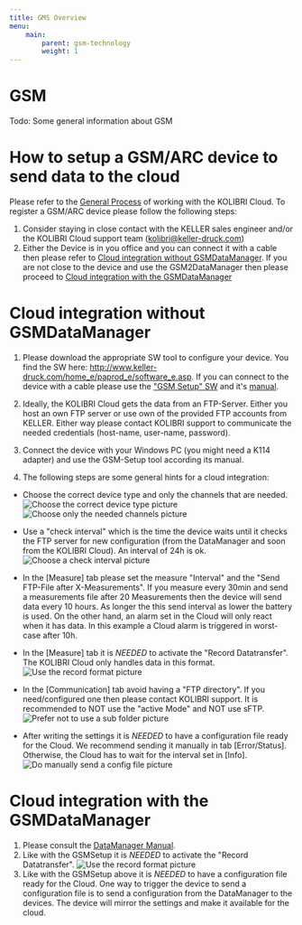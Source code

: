 ```yaml
---
title: GMS Overview
menu:
    main:
        parent: gsm-technology
        weight: 1
---
```


# GSM
Todo: Some general information about GSM

# How to setup a GSM/ARC device to send data to the cloud
Please refer to the [General Process](https://docs.kolibricloud.ch/overview/process) of working with the KOLIBRI Cloud.
To register a GSM/ARC device please follow the following steps:

1) Consider staying in close contact with the KELLER sales engineer and/or the KOLIBRI Cloud support team (kolibri@keller-druck.com)  
2) Either the Device is in you office and you can connect it with a cable then please refer to [Cloud integration without GSMDataManager](#cloud-integration-without-gsmdatamanager). If you are not close to the device and use the GSM2DataManager then please proceed to [Cloud integration with the GSMDataManager](#cloud-integration-with-the-gsmdatamanager)


# Cloud integration without GSMDataManager
1. Please download the appropriate SW tool to configure your device. You find the SW here: http://www.keller-druck.com/home_e/paprod_e/software_e.asp. If you can connect to the device with a cable please use the ["GSM Setup" SW](http://www.keller-druck2.ch/swupdate/GSMSetup/GSMSetup.zip) and it's [manual](http://www.keller-druck2.ch/swupdate/GSMSetup/manual/man_gsm2_e_en.pdf).  

2. Ideally, the KOLIBRI Cloud gets the data from an FTP-Server. Either you host an own FTP server or use own of the provided FTP accounts from KELLER. Either way please contact KOLIBRI support to communicate the needed credentials (host-name, user-name, password).  

3. Connect the device with your Windows PC (you might need a K114 adapter) and use the GSM-Setup tool according its manual.  

4. The following steps are some general hints for a cloud integration:
 - Choose the correct device type and only the channels that are needed.
 ![Choose the correct device type picture](../gsmsetup_correcttype.png "Choose the correct device type!") ![Choose only the needed channels picture](../gsmsetup_correctchannels.png "Choose only the needed channels!")  
 - Use a "check interval" which is the time the device waits until it checks the FTP server for new configuration (from the DataManager and soon from the KOLIBRI Cloud). An interval of 24h is ok.
 ![Choose a check interval picture](../gsmsetup_checkinterval.png "Check the interval!") 

 - In the [Measure] tab please set the measure "Interval" and the "Send FTP-File after X-Measurements". If you measure every 30min and send a measurements file after 20 Measurements then the device will send data every 10 hours. As longer the this send interval as lower the battery is used. On the other hand, an alarm set in the Cloud will only react when it has data. In this example a Cloud alarm is triggered in worst-case after 10h.  

 - In the [Measure] tab it is *NEEDED* to activate the "Record Datatransfer". The KOLIBRI Cloud only handles data in this format.  
![Use the record format picture](../gsmsetup_recordformat.png "Use the record format!")  

- In the [Communication] tab avoid having a "FTP directory". If you need/configured one then please contact KOLIBRI support. It is recommended to NOT use the "active Mode" and NOT use sFTP.
![Prefer not to use a sub folder picture](../gsmsetup_ftpsettings.png "Prefer not to use a sub folder!") 

- After writing the settings it is *NEEDED* to have a configuration file ready for the Cloud. We recommend sending it manually in tab [Error/Status]. Otherwise, the Cloud has to wait for the interval set in [Info].
![Do manually send a config file picture](../gsmsetup_sendconfigfile.png "Do manually send a config file!") 

# Cloud integration with the GSMDataManager
1. Please consult the [DataManager Manual](http://www.keller-druck2.ch/swupdate/InstallerGSM2Datamanager/manual/MAN_Datamanager_EN_en.pdf).  
2. Like with the GSMSetup it is *NEEDED* to activate the "Record Datatransfer". 
![Use the record format picture](../datamanager_recordformat.png "Use the record format!")
3. Like with the GSMSetup above it is *NEEDED* to have a configuration file ready for the Cloud. One way to trigger the device to send a configuration file is to send a configuration from the DataManager to the devices. The device will mirror the settings and make it available for the cloud.
